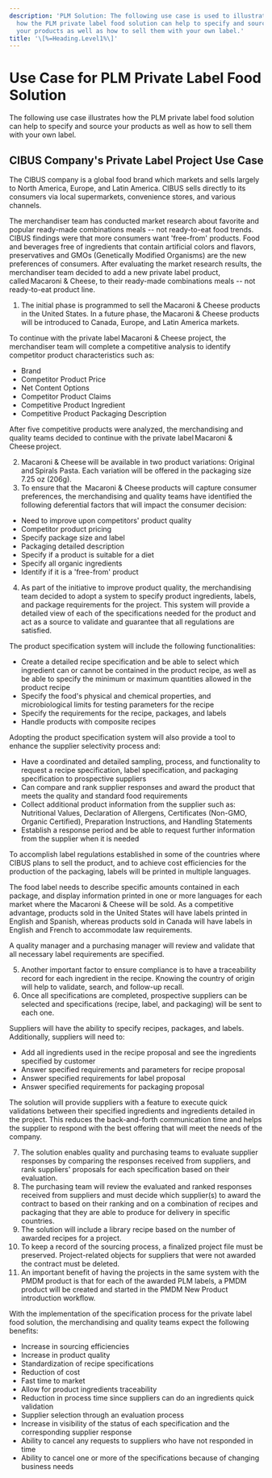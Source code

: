 ```yaml
---
description: 'PLM Solution: The following use case is used to illustrate
  how the PLM private label food solution can help to specify and source
  your products as well as how to sell them with your own label.'
title: '\[%=Heading.Level1%\]'
---
```


Use Case for PLM Private Label Food Solution
============================================

The following use case illustrates how the PLM private label food
solution can help to specify and source your products as well as how to
sell them with your own label.

CIBUS Company\'s Private Label Project Use Case
-----------------------------------------------

The CIBUS company is a global food brand which markets and sells largely
to North America, Europe, and Latin America. CIBUS sells directly to its
consumers via local supermarkets, convenience stores, and various
channels.

The merchandiser team has conducted market research about favorite and
popular ready-made combinations meals -- not ready-to-eat food trends.
CIBUS findings were that more consumers want \'free-from\' products.
Food and beverages free of ingredients that contain artificial colors
and flavors, preservatives and GMOs (Genetically Modified Organisms) are
the new preferences of consumers. After evaluating the market research
results, the merchandiser team decided to add a new private label
product, called Macaroni & Cheese, to their ready-made combinations
meals -- not ready-to-eat product line.

1.  The initial phase is programmed to sell the Macaroni & Cheese
    products in the United States. In a future phase, the Macaroni &
    Cheese products will be introduced to Canada, Europe, and Latin
    America markets.

To continue with the private label Macaroni & Cheese project, the
merchandiser team will complete a competitive analysis to identify
competitor product characteristics such as:

-   Brand
-   Competitor Product Price
-   Net Content Options
-   Competitor Product Claims
-   Competitive Product Ingredient
-   Competitive Product Packaging Description

After five competitive products were analyzed, the merchandising and
quality teams decided to continue with the private label Macaroni &
Cheese project.

2.  Macaroni & Cheese will be available in two product variations:
    Original and Spirals Pasta. Each variation will be offered in the
    packaging size 7.25 oz (206g).
3.  To ensure that the  Macaroni & Cheese products will capture consumer
    preferences, the merchandising and quality teams have identified the
    following deferential factors that will impact the consumer
    decision:

-   Need to improve upon competitors\' product quality
-   Competitor product pricing
-   Specify package size and label
-   Packaging detailed description
-   Specify if a product is suitable for a diet
-   Specify all organic ingredients
-   Identify if it is a \'free-from\' product

4.  As part of the initiative to improve product quality, the
    merchandising team decided to adopt a system to specify product
    ingredients, labels, and package requirements for the project. This
    system will provide a detailed view of each of the specifications
    needed for the product and act as a source to validate and guarantee
    that all regulations are satisfied.

The product specification system will include the following
functionalities:

-   Create a detailed recipe specification and be able to select which
    ingredient can or cannot be contained in the product recipe, as well
    as be able to specify the minimum or maximum quantities allowed in
    the product recipe
-   Specify the food\'s physical and chemical properties, and
    microbiological limits for testing parameters for the recipe
-   Specify the requirements for the recipe, packages, and labels
-   Handle products with composite recipes

Adopting the product specification system will also provide a tool to
enhance the supplier selectivity process and:

-   Have a coordinated and detailed sampling, process, and functionality
    to request a recipe specification, label specification, and
    packaging specification to prospective suppliers
-   Can compare and rank supplier responses and award the product that
    meets the quality and standard food requirements
-   Collect additional product information from the supplier such as:
    Nutritional Values, Declaration of Allergens, Certificates (Non-GMO,
    Organic Certified), Preparation Instructions, and Handling
    Statements
-   Establish a response period and be able to request further
    information from the supplier when it is needed

To accomplish label regulations established in some of the countries
where CIBUS plans to sell the product, and to achieve cost efficiencies
for the production of the packaging, labels will be printed in multiple
languages.

The food label needs to describe specific amounts contained in each
package, and display information printed in one or more languages for
each market where the Macaroni & Cheese will be sold. As a competitive
advantage, products sold in the United States will have labels printed
in English and Spanish, whereas products sold in Canada will have labels
in English and French to accommodate law requirements.

A quality manager and a purchasing manager will review and validate that
all necessary label requirements are specified.

5.  Another important factor to ensure compliance is to have a
    traceability record for each ingredient in the recipe. Knowing the
    country of origin will help to validate, search, and follow-up
    recall.
6.  Once all specifications are completed, prospective suppliers can be
    selected and specifications (recipe, label, and packaging) will be
    sent to each one.

Suppliers will have the ability to specify recipes, packages, and
labels. Additionally, suppliers will need to:

-   Add all ingredients used in the recipe proposal and see the
    ingredients specified by customer
-   Answer specified requirements and parameters for recipe proposal
-   Answer specified requirements for label proposal
-   Answer specified requirements for packaging proposal

The solution will provide suppliers with a feature to execute quick
validations between their specified ingredients and ingredients detailed
in the project. This reduces the back-and-forth communication time and
helps the supplier to respond with the best offering that will meet the
needs of the company.

7.  The solution enables quality and purchasing teams to evaluate
    supplier responses by comparing the responses received from
    suppliers, and rank suppliers\' proposals for each specification
    based on their evaluation.
8.  The purchasing team will review the evaluated and ranked responses
    received from suppliers and must decide which supplier(s) to award
    the contract to based on their ranking and on a combination of
    recipes and packaging that they are able to produce for delivery in
    specific countries.
9.  The solution will include a library recipe based on the number of
    awarded recipes for a project.
10. To keep a record of the sourcing process, a finalized project file
    must be preserved. Project-related objects for suppliers that were
    not awarded the contract must be deleted.
11. An important benefit of having the projects in the same system with
    the PMDM product is that for each of the awarded PLM labels, a PMDM
    product will be created and started in the PMDM New Product
    introduction workflow.

With the implementation of the specification process for the private
label food solution, the merchandising and quality teams expect the
following benefits:

-   Increase in sourcing efficiencies
-   Increase in product quality
-   Standardization of recipe specifications
-   Reduction of cost
-   Fast time to market
-   Allow for product ingredients traceability
-   Reduction in process time since suppliers can do an ingredients
    quick validation
-   Supplier selection through an evaluation process
-   Increase in visibility of the status of each specification and the
    corresponding supplier response
-   Ability to cancel any requests to suppliers who have not responded
    in time
-   Ability to cancel one or more of the specifications because of
    changing business needs
